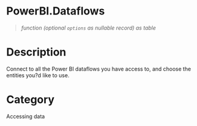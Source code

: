# PowerBI.Dataflows

> _function (optional <code>options</code> as nullable record) as table_

# Description 
Connect to all the Power BI dataflows you have access to, and choose the entities you?d like to use.
# Category 
Accessing data
